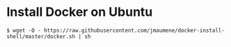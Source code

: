 # Install Docker on Ubuntu

```
$ wget -O - https://raw.githubusercontent.com/jmaumene/docker-install-shell/master/docker.sh | sh
```

